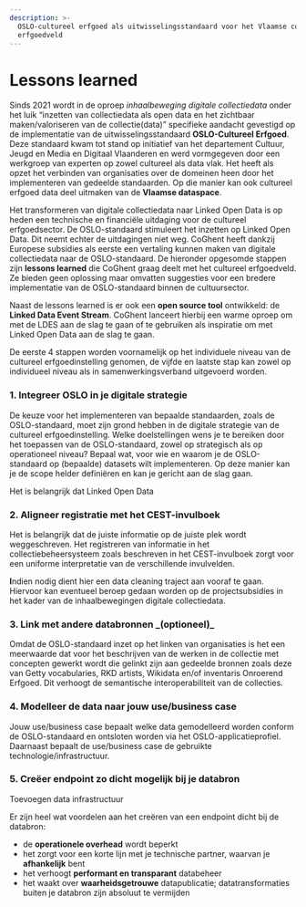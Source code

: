```yaml
---
description: >-
  OSLO-cultureel erfgoed als uitwisselingsstandaard voor het Vlaamse culturele
  erfgoedveld
---
```


# Lessons learned

Sinds 2021 wordt in de oproep _inhaalbeweging digitale collectiedata_ onder het luik “inzetten van collectiedata als open data en het zichtbaar maken/valoriseren van de collectie(data)” specifieke aandacht gevestigd op de implementatie van de uitwisselingsstandaard **OSLO-Cultureel Erfgoed**. Deze standaard kwam tot stand op initiatief van het departement Cultuur, Jeugd en Media en Digitaal Vlaanderen en werd vormgegeven door een werkgroep van experten op zowel cultureel als data vlak. Het heeft als opzet het verbinden van organisaties over de domeinen heen door het implementeren van gedeelde standaarden. Op die manier kan ook cultureel erfgoed data deel uitmaken van de **Vlaamse dataspace**.

Het transformeren van digitale collectiedata naar Linked Open Data is op heden een technische en financiële uitdaging voor de cultureel erfgoedsector. De OSLO-standaard stimuleert het inzetten op Linked Open Data. Dit neemt echter de uitdagingen niet weg. CoGhent heeft dankzij Europese subsidies als eerste een vertaling kunnen maken van digitale collectiedata naar de OSLO-standaard. De hieronder opgesomde stappen zijn **lessons learned** die CoGhent graag deelt met het cultureel erfgoedveld. Ze bieden geen oplossing maar omvatten suggesties voor een bredere implementatie van de OSLO-standaard binnen de cultuursector.&#x20;

Naast de lessons learned is er ook een **open source tool** ontwikkeld: de **Linked Data Event Stream**. CoGhent lanceert hierbij een warme oproep om met de LDES aan de slag te gaan of te gebruiken als inspiratie om met Linked Open Data aan de slag te gaan.&#x20;

De eerste 4 stappen worden voornamelijk op het individuele niveau van de cultureel erfgoedinstelling genomen, de vijfde en laatste stap kan zowel op individueel niveau als in samenwerkingsverband uitgevoerd worden.&#x20;

### 1. Integreer OSLO in je digitale strategie

De keuze voor het implementeren van bepaalde standaarden, zoals de OSLO-standaard, moet zijn grond hebben in de digitale strategie van de cultureel erfgoedinstelling. Welke doelstellingen wens je te bereiken door het toepassen van de OSLO-standaard, zowel op strategisch als op operationeel niveau? Bepaal wat, voor wie en waarom je de OSLO-standaard op (bepaalde) datasets wilt implementeren. Op deze manier kan je de scope helder definiëren en kan je gericht aan de slag gaan.   &#x20;

Het is belangrijk dat Linked Open Data &#x20;

### **2. Aligneer registratie met het CEST-invulboek**

Het is belangrijk dat de juiste informatie op de juiste plek wordt weggeschreven. Het registreren van informatie in het collectiebeheersysteem zoals beschreven in het CEST-invulboek zorgt voor een uniforme interpretatie van de verschillende invulvelden.  &#x20;

**I**ndien nodig dient hier een data cleaning traject aan vooraf te gaan. Hiervoor kan eventueel beroep gedaan worden op de projectsubsidies in het kader van de inhaalbewegingen digitale collectiedata.

### **3. Link met andere databronnen **_**(optioneel)**_

Omdat de OSLO-standaard inzet op het linken van organisaties is het een meerwaarde dat voor het beschrijven van de werken in de collectie met concepten gewerkt wordt die gelinkt zijn aan gedeelde bronnen zoals deze van Getty vocabularies, RKD artists, Wikidata en/of inventaris Onroerend Erfgoed. Dit verhoogt de semantische interoperabiliteit van de collecties.

### 4. Modelleer de data naar jouw use/business case&#x20;

Jouw use/business case bepaalt welke data gemodelleerd worden conform de OSLO-standaard en ontsloten worden via het OSLO-applicatieprofiel. Daarnaast bepaalt de use/business case de gebruikte technologie/infrastructuur. &#x20;

### 5. Creëer endpoint zo dicht mogelijk bij je databron

Toevoegen data infrastructuur&#x20;

Er zijn heel wat voordelen aan het creëren van een endpoint dicht bij de databron:

* de **operationele overhead** wordt beperkt
* het zorgt voor een korte lijn met je technische partner, waarvan je **afhankelijk** bent&#x20;
* het verhoogt **performant en transparant** databeheer
* het waakt over **waarheidsgetrouwe** datapublicatie; datatransformaties buiten je databron zijn absoluut te vermijden

